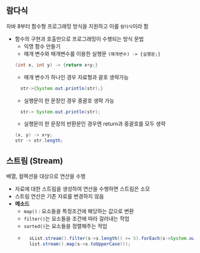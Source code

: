 
## 람다식
자바 8부터 함수형 프로그래밍 방식을 지원하고 이를 `람다식`이라 함
- 함수의 구현과 호출만으로 프로그래밍이 수행되는 방식
  문법
  - 익명 함수 만들기
  - 매개 변수와 매개변수를 이용한 실행문 `(매개변수) -> {실행문;}`
  ```java
  (int x, int y) -> {return x+y;}
  ```
  - 매개 변수가 하나인 경우 자료형과 괄호 생략가능
  ```java
    str->{System.out.println(str);}
  ```
  - 실행문이 한 문장인 경우 중괄호 생략 가능
  ```java
    str-> System.out.println(str);
  ```
  - 실행문이 한 문장의 반환문인 경우엔 return과 중괄호를 모두 생략
  ```java
  (x, y) -> x+y;
  str -> str.length;
  ```

## 스트림 (Stream)
배열, 컬렉션을 대상으로 연산을 수행
- 자료에 대한 스트림을 생성하여 연산을 수행하면 스트림은 소모
- 스트림 연산은 기존 자료를 변경하지 않음
- __메소드__
  - `map()` :  요소들을 특정조건에 해당하는 값으로 변환
  - `filter()`는 요소들을 조건에 따라 걸러내는 작업 
  - `sorted()`는 요소들을 정렬해주는 작업
  - ```java
      sList.stream().filter(s->s.length() >= 5).forEach(s->System.out.println(s));
      list.stream().map(s->s.toUpperCase());
    ```

